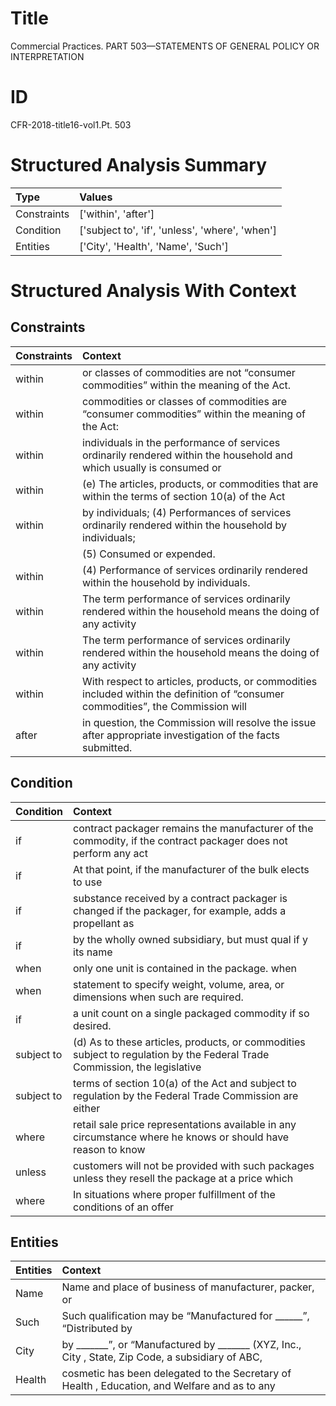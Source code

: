# Title

 Commercial Practices. PART 503—STATEMENTS OF GENERAL POLICY OR INTERPRETATION


# ID

 CFR-2018-title16-vol1.Pt. 503


# Structured Analysis Summary

| Type        | Values                                          |
|:------------|:------------------------------------------------|
| Constraints | ['within', 'after']                             |
| Condition   | ['subject to', 'if', 'unless', 'where', 'when'] |
| Entities    | ['City', 'Health', 'Name', 'Such']              |


# Structured Analysis With Context

 


## Constraints

| Constraints   | Context                                                                                                                                      |
|:--------------|:---------------------------------------------------------------------------------------------------------------------------------------------|
| within        | or classes of commodities are not &#8220;consumer commodities&#8221; within  the meaning of the Act.                                         |
| within        | commodities or classes of commodities are &#8220;consumer commodities&#8221; within  the meaning of the Act:                                 |
| within        | individuals in the performance of services ordinarily rendered within the household and which usually is consumed or                         |
| within        | (e) The articles, products, or commodities that are  within the terms of section 10(a) of the Act                                            |
| within        | by individuals; (4) Performances of services ordinarily rendered within  the household by individuals;                                       |
|               |             (5) Consumed or expended.                                                                                                        |
| within        | (4) Performance of services ordinarily rendered  within  the household by individuals.                                                       |
| within        | The term performance of services ordinarily rendered  within the household means the doing of any activity                                   |
| within        | The term performance of services ordinarily rendered  within the household means the doing of any activity                                   |
| within        | With respect to articles, products, or commodities included within the definition of &#8220;consumer commodities&#8221;, the Commission will |
| after         | in question, the Commission will resolve the issue after  appropriate investigation of the facts submitted.                                  |


## Condition

| Condition   | Context                                                                                                                    |
|:------------|:---------------------------------------------------------------------------------------------------------------------------|
| if          | contract packager remains the manufacturer of the commodity, if the contract packager does not perform any act             |
| if          | At that point,  if the manufacturer of the bulk elects to use                                                              |
| if          | substance received by a contract packager is changed if the packager, for example, adds a propellant as                    |
| if          | by the wholly owned subsidiary, but must qual if y its name                                                                |
| when        | only one unit is contained in the package. when                                                                            |
| when        | statement to specify weight, volume, area, or dimensions when  such are required.                                          |
| if          | a unit count on a single packaged commodity if  so desired.                                                                |
| subject to  | (d) As to these articles, products, or commodities  subject to regulation by the Federal Trade Commission, the legislative |
| subject to  | terms of section 10(a) of the Act and subject to regulation by the Federal Trade Commission are either                     |
| where       | retail sale price representations available in any circumstance where he knows or should have reason to know               |
| unless      | customers will not be provided with such packages unless they resell the package at a price which                          |
| where       | In situations  where proper fulfillment of the conditions of an offer                                                      |


## Entities

| Entities   | Context                                                                                                       |
|:-----------|:--------------------------------------------------------------------------------------------------------------|
| Name       | Name and place of business of manufacturer, packer, or                                                        |
| Such       | Such qualification may be &#8220;Manufactured for ______&#8221;, &#8220;Distributed by                        |
| City       | by _______&#8221;, or &#8220;Manufactured by _______ (XYZ, Inc., City , State, Zip Code, a subsidiary of ABC, |
| Health     | cosmetic has been delegated to the Secretary of Health , Education, and Welfare and as to any                 |


